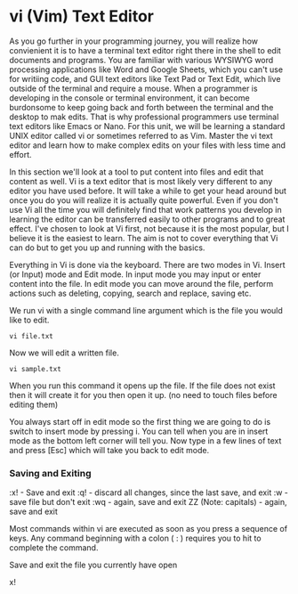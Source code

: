 # vi (Vim) Text Editor

As you go further in your programming journey, you will realize how convienient it is to have a terminal text editor right there in the shell to edit 
documents and programs. You are familiar with various WYSIWYG word processing applications like Word and Google Sheets, which you can't use for writiing
code, and GUI text editors like Text Pad or Text Edit, which live outside of the terminal and require a mouse. When a programmer is developing in the
console or terminal environment, it can become burdonsome to keep going back and forth between the terminal and the desktop to mak edits. That is why
professional programmers use terminal text editors like Emacs or Nano. For this unit, we will be learning a standard UNIX editor called vi or sometimes
referred to as Vim. Master the vi text editor and learn how to make complex edits on your files with less time and effort.

In this section we'll look at a tool to put content into files and edit that content as well. Vi is a text editor that is most likely very different to any editor you have used before. It will take a while to get your head around but once you do you will realize it is actually quite powerful. Even if you don't
use Vi all the time you will definitely find that work patterns you develop in learning the editor can be transferred easily to other programs and to great effect. I've chosen to look at Vi first, not because it is the most popular, but I believe it is the easiest to learn. The aim is not to cover everything that Vi can do but to get you up and running with the basics. 

Everything in Vi is done via the keyboard. There are two modes in Vi. Insert (or Input) mode and Edit mode. In input mode you may input or enter content into the file. In edit mode you can move around the file, perform actions such as deleting, copying, search and replace, saving etc. 

We run vi with a single command line argument which is the file you would like to edit.

    vi file.txt
    
Now we will edit a written file.

    vi sample.txt

When you run this command it opens up the file. If the file does not exist then it will create it for you then open it up. (no need to touch files before editing them)

You always start off in edit mode so the first thing we are going to do is switch to insert mode by pressing i. You can tell when you are in insert mode as the bottom left corner will tell you. Now type in a few lines of text and press [Esc] which will take you back to edit mode.

### Saving and Exiting

:x! - Save and exit
:q! - discard all changes, since the last save, and exit
:w - save file but don't exit
:wq - again, save and exit
ZZ (Note: capitals) - again, save and exit

Most commands within vi are executed as soon as you press a sequence of keys. Any command beginning with a colon ( : ) requires you to hit <enter> to complete the command.

Save and exit the file you currently have open
    
 x!

 

